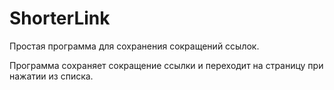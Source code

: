 # ShorterLink

Простая программа для сохранения сокращений ссылок.

Программа сохраняет сокращение ссылки и переходит на страницу при нажатии из списка.
